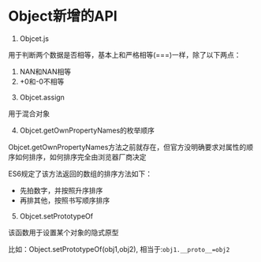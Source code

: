 # Object新增的API

1. Objcet.js

用于判断两个数据是否相等，基本上和严格相等(===)一样，除了以下两点：

1) NAN和NAN相等
2) +0和-0不相等

3. Objcet.assign

用于混合对象

4. Objcet.getOwnPropertyNames的枚举顺序

Objcet.getOwnPropertyNames方法之前就存在，但官方没明确要求对属性的顺序如何排序，如何排序完全由浏览器厂商决定

ES6规定了该方法返回的数组的排序方法如下：

- 先拍数字，并按照升序排序
- 再排其他，按照书写顺序排序

5. Objcet.setPrototypeOf

该函数用于设置某个对象的隐式原型

比如：Object.setPrototypeOf(obj1,obj2),
相当于:```obj1.__proto__=obj2 ```
